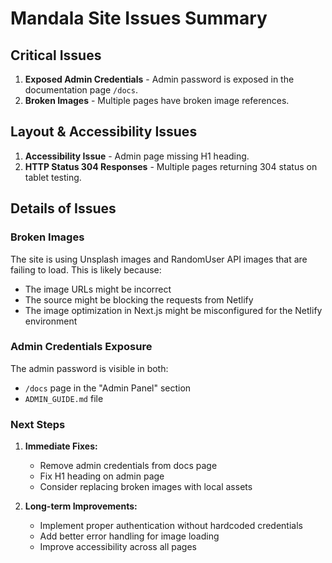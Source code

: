 # Mandala Site Issues Summary

## Critical Issues
1. **Exposed Admin Credentials** - Admin password is exposed in the documentation page `/docs`.
2. **Broken Images** - Multiple pages have broken image references.

## Layout & Accessibility Issues
1. **Accessibility Issue** - Admin page missing H1 heading.
2. **HTTP Status 304 Responses** - Multiple pages returning 304 status on tablet testing.

## Details of Issues

### Broken Images
The site is using Unsplash images and RandomUser API images that are failing to load. This is likely because:
- The image URLs might be incorrect
- The source might be blocking the requests from Netlify
- The image optimization in Next.js might be misconfigured for the Netlify environment

### Admin Credentials Exposure
The admin password is visible in both:
- `/docs` page in the "Admin Panel" section
- `ADMIN_GUIDE.md` file

### Next Steps
1. **Immediate Fixes:**
   - Remove admin credentials from docs page
   - Fix H1 heading on admin page
   - Consider replacing broken images with local assets

2. **Long-term Improvements:**
   - Implement proper authentication without hardcoded credentials
   - Add better error handling for image loading
   - Improve accessibility across all pages 
